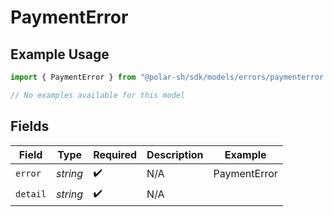 # PaymentError

## Example Usage

```typescript
import { PaymentError } from "@polar-sh/sdk/models/errors/paymenterror.js";

// No examples available for this model
```

## Fields

| Field              | Type               | Required           | Description        | Example            |
| ------------------ | ------------------ | ------------------ | ------------------ | ------------------ |
| `error`            | *string*           | :heavy_check_mark: | N/A                | PaymentError       |
| `detail`           | *string*           | :heavy_check_mark: | N/A                |                    |